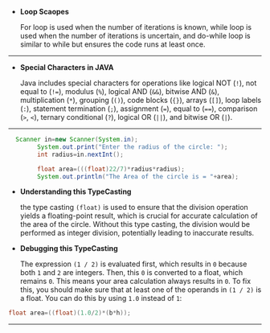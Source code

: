 - **Loop Scaopes**

  For loop is used when the number of iterations is known, while loop is used when the number of iterations is
  uncertain, and do-while loop is similar to while but ensures the code runs at least once.

---

- **Special Characters in JAVA**

  Java includes special characters for operations like logical NOT (`!`), not equal to (`!=`), modulus (`%`), logical
  AND (`&&`), bitwise AND (`&`), multiplication (`*`), grouping (`()`), code blocks (`{}`), arrays (`[]`), loop
  labels (`:`), statement termination (`;`), assignment (`=`), equal to (`==`), comparison (`>`, `<`), ternary
  conditional (`?`), logical OR (`||`), and bitwise OR (`|`).

---


```java
  Scanner in=new Scanner(System.in);
        System.out.print("Enter the radius of the circle: ");
        int radius=in.nextInt();

        float area=(((float)22/7)*radius*radius);
        System.out.println("The Area of the circle is = "+area);
```

- **Understanding this TypeCasting**

  the type casting `(float)` is used to ensure that the division operation yields a floating-point result,
  which is crucial for accurate calculation of the area of the circle. Without this type casting, the division would be
  performed as integer division, potentially leading to inaccurate results.



- **Debugging this TypeCasting**

  The expression `(1 / 2)` is evaluated first, which results in `0` because both `1` and `2` are integers. Then,
  this `0` is converted to a float, which remains `0`. This means your area calculation always results in `0`.
  To fix this, you should make sure that at least one of the operands in `(1 / 2)` is a float. You can do this by
  using `1.0` instead of `1`:

```java
float area=((float)(1.0/2)*(b*h));
```

---